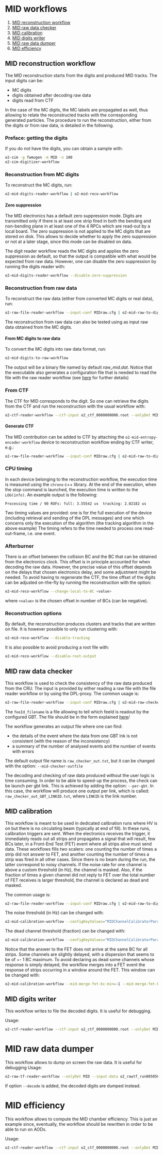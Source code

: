 <!-- doxy
\page refMUONMIDWorkflow MID Workflow
/doxy -->

# MID workflows

1. [MID reconstruction workflow](#mid-reconstruction-workflow)
2. [MID raw data checker](#mid-raw-data-checker)
3. [MID calibration](#mid-calibration)
4. [MID digits writer](#mid-digits-writer)
5. [MID raw data dumper](#mid-raw-data-dumper)
6. [MID efficiency](#mid-efficiency)

## MID reconstruction workflow

The MID reconstruction starts from the digits and produced MID tracks.
The input digits can be:

- MC digits
- digits obtained after decoding raw data
- digits read from CTF

In the case of the MC digits, the MC labels are propagated as well, thus allowing to relate the reconstructed tracks with the corresponding generated particles.
The procedure to run the reconstruction, either from the digits or from raw data, is detailed in the following.

### Preface: getting the digits

If you do not have the digits, you can obtain a sample with:

```bash
o2-sim -g fwmugen -m MID -n 100
o2-sim-digitizer-workflow
```

### Reconstruction from MC digits

To reconstruct the MC digits, run:

```bash
o2-mid-digits-reader-workflow | o2-mid-reco-workflow
```

#### Zero suppression

The MID electronics has a default zero suppression mode. Digits are transmitted only if there is at least one strip fired in both the bending and non-bending plane in at least one of the 4 RPCs which are read-out by a local board.
The zero suppression is not applied to the MC digits that are stored on disk.
This allows to decide whether to apply the zero suppression or not at a later stage, since this mode can be disabled on data.

The digit reader workflow reads the MC digits and applies the zero suppression as default, so that the output is compatible with what would be expected from raw data.
However, one can disable the zero suppression by running the digits reader with:

```bash
o2-mid-digits-reader-workflow --disable-zero-suppression
```

### Reconstruction from raw data

To reconstruct the raw data (either from converted MC digits or real data), run:

```bash
o2-raw-file-reader-workflow --input-conf MIDraw.cfg | o2-mid-raw-to-digits-workflow | o2-mid-reco-workflow --disable-mc
```

The reconstruction from raw data can also be tested using as input raw data obtained from the MC digits.

#### From MC digits to raw data

To convert the MC digits into raw data format, run:

```bash
o2-mid-digits-to-raw-workflow
```

The output will be a binary file named by default *raw_mid.dat*.
Notice that the executable also generates a configuration file that is needed to read the file with the raw reader workflow (see [here](../../../Raw/README.md) for further details)

### From CTF

The CTF for MID corresponds to the digit.
So one can retrieve the digits from the CTF and run the reconstruction with the usual workflow with:

```bash
o2-ctf-reader-workflow --ctf-input o2_ctf_0000000000.root --onlyDet MID | o2-mid-reco-workflow --disable-mc
```

#### Generate CTF

The MID contribution can be added to CTF by attaching the `o2-mid-entropy-encoder-workflow` device to reconstruction workflow ending by CTF writer, e.g.:

```bash
o2-raw-file-reader-workflow --input-conf MIDraw.cfg | o2-mid-raw-to-digits-workflow | o2-mid-entropy-encoder-workflow | o2-ctf-writer-workflow
```

### CPU timing

In each device belonging to the reconstruction workflow, the execution time is measured using the `chrono` c++ library.
At the end of the execution, when the *stop* command is launched, the execution time is written to the `LOG(info)`.
An example output is the following:

```less
Processing time / 90 ROFs: full: 3.55542 us  tracking: 2.02182 us
```

Two timing values are provided: one is for the full execution of the device (including retrieval and sending of the DPL messages) and one which concerns only the execution of the algorithm (the tracking algorithm in the above example)
The timing refers to the time needed to process one read-out-frame, i.e. one event.

### Afterburner

There is an offset between the collision BC and the BC that can be obtained from the electronics clock.
This offset is in principle accounted for when decoding the raw data.
However, the precise value of this offset depends on the delays that chosen electronics delay, and some adjustment might be needed.
To avoid having to regenerate the CTF, the time offset of the digits can be adjusted on-the-fly by running the reconstruction with the option:

```bash
o2-mid-reco-workflow --change-local-to-BC <value>
```

where `<value>` is the chosen offset in number of BCs (can be negative).

### Reconstruction options

By default, the reconstruction produces clusters and tracks that are written on file.
It is however possible to only run clustering with:

```bash
o2-mid-reco-workflow --disable-tracking
```

It is also possible to avoid producing a root file with:

```bash
o2-mid-reco-workflow --disable-root-output
```

## MID raw data checker

This workflow is used to check the consistency of the raw data produced from the CRU.
The input is provided by either reading a raw file with the file reader workflow or by using the DPL-proxy.
The common usage is:

```bash
o2-raw-file-reader-workflow --input-conf MIDraw.cfg | o2-mid-raw-checker-workflow --feeId-config-file "feeId_filename"
```

The `feeId_filename` is a file allowing to tell which feeId is readout by the configured GBT.
The file should be in the form explained [here](../Raw/README.md)/

The workflow generates an output file where one can find:

- the details of the event where the data from one GBT lnk is not consistent (with the reason of the inconsistency)
- a summary of the number of analysed events and the number of events with errors

The default output file name is `raw_checker_out.txt`, but it can be changed with the option: `--mid-checker-outfile`

The decoding and checking of raw data produced without the user logic is time consuming.
In order to be able to speed-up the process, the check can be launch per gbt link.
This is achieved by adding the option: `--per-gbt`.
In this case, the workflow will produce one output per link, which is called: `raw_checker_out_GBT_LINKID.txt`, where `LINKID` is the link number.

## MID calibration

This workflow is meant to be used in dedicated calibration runs where HV is on but there is no circulating beam (typically at end of fill).
In these runs, calibration triggers are sent.
When the electronics receives the trigger, it immediately reads out all strips and propagates a signal that will result, few BCs later, in a Front-End Test (FET) event where all strips alive must send data.
These workflows fills two scalers: one counting the number of times a strip did not answer to FET, and another counting the number of times a strip was fired in all other cases.
Since there is no beam during the run, the latter correspond to noisy channels.
If the noise rate for one channel is above a custom threshold (in Hz), the channel is masked.
Also, if the fraction of times a given channel did not reply to FET over the total number of FET receives is larger threshold, the channel is declared as dead and masked.

The common usage is:

```bash
o2-raw-file-reader-workflow --input-conf MIDraw.cfg | o2-mid-raw-to-digits-workflow | o2-mid-calibration-workflow
```

The noise threshold (in Hz) can be changed with:

```bash
o2-mid-calibration-workflow --configKeyValues="MIDChannelCalibratorParam.maxNoise=1000
```

The dead channel threshold (fraction) can be changed with:

```bash
o2-mid-calibration-workflow --configKeyValues="MIDChannelCalibratorParam.maxDead=1000
```

Notice that the answer to the FET does not arrive at the same BC for all strips.
Some channels are slightly delayed, with a dispersion that seems to be of +- 1 BC maximum.
To avoid declaring as dead some channels whose response is simply delayed, the workflow merges into a FET event the response of strips occurring in a window around the FET.
This window can be changed with:

```bash
o2-mid-calibration-workflow --mid-merge-fet-bc-min=-1 --mid-merge-fet-bc-max=1
```

## MID digits writer

This workflow writes to file the decoded digits.
It is useful for debugging.

Usage:

```bash
o2-ctf-reader-workflow --ctf-input o2_ctf_0000000000.root --onlyDet MID | o2-mid-decoded-digits-writer-workflow
```

# MID raw data dumper

This workflow allows to dump on screen the raw data.
It is useful for debugging
Usage:

```bash
o2-raw-tf-reader-workflow --onlyDet MID --input-data o2_rawtf_run00505645_tf00000001_epn156.tf --max-tf 1 | o2-mid-raw-dump-workflow
```

If option `--decode` is added, the decoded digits are dumped instead.

# MID efficiency

This workflow allows to compute the MID chamber efficiency.
This is just an example since, eventually, the workflow should be rewritten in order to be able to run on AODs.

Usage:

```bash
o2-ctf-reader-workflow --ctf-input o2_ctf_0000000000.root --onlyDet MID | o2-mid-reco-workflow --disable-mc | o2-mid-efficiency-workflow
```
